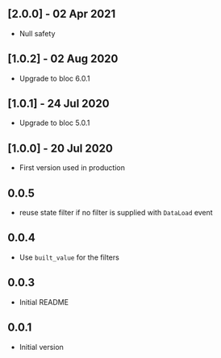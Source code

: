 ## [2.0.0] - 02 Apr 2021
* Null safety

## [1.0.2] - 02 Aug 2020
* Upgrade to bloc 6.0.1

## [1.0.1] - 24 Jul 2020
* Upgrade to bloc 5.0.1

## [1.0.0] - 20 Jul 2020
* First version used in production

## 0.0.5
- reuse state filter if no filter is supplied with `DataLoad` event

## 0.0.4
- Use `built_value` for the filters

## 0.0.3
- Initial README

## 0.0.1
- Initial version
